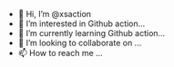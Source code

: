 - 👋 Hi, I’m @xsaction
- 👀 I’m interested in Github action...
- 🌱 I’m currently learning Github action...
- 💞️ I’m looking to collaborate on ...
- 📫 How to reach me ...

<!---
xsaction/xsaction is a ✨ special ✨ repository because its `README.md` (this file) appears on your GitHub profile.
You can click the Preview link to take a look at your changes.
--->
